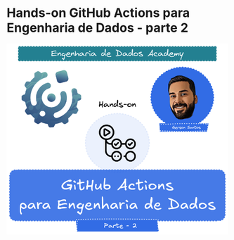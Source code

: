 # Hands-on GitHub Actions para Engenharia de Dados - parte 2

![header](.github/assets/img-header.png)